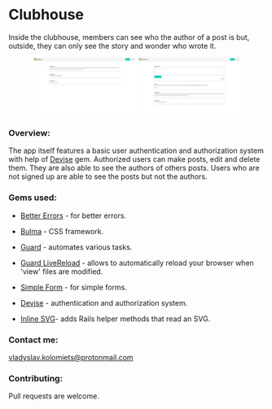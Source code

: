 <h1 style="margin-top: 0px;">Clubhouse</h1>

<p>Inside the clubhouse, members can see who the author of a post is but, outside, they can only see the story and wonder who wrote it.</p>
<div align="center">
<img src="screenshots/clubhouse_unauthenticated.png" width="40%"></img> <img src="screenshots/clubhouse.png" width="40%"></img> 
</div>

### Overview:

The app itself features a basic user authentication and authorization system with help of [Devise](https://github.com/heartcombo/devise) gem.
Authorized users can make posts, edit and delete them. They are also able to see the authors of others posts. Users who are not signed up are able to see the posts but not the authors.

### Gems used:

- [Better Errors](https://rubygems.org/gems/better_errors) - for better errors.

- [Bulma](https://github.com/joshuajansen/bulma-rails) - CSS framework.

- [Guard](https://github.com/guard/guard) - automates various tasks.

- [Guard LiveReload](https://github.com/guard/guard-livereload) - allows to automatically reload your browser when 'view' files are modified.

- [Simple Form](https://github.com/plataformatec/simple_form) - for simple forms.

- [Devise](https://github.com/plataformatec/devise) - authentication and authorization system.

- [Inline SVG](https://github.com/jamesmartin/inline_svg)- adds Rails helper methods that read an SVG.

### Contact me:

vladyslav.kolomiets@protonmail.com

### Contributing:

Pull requests are welcome.
